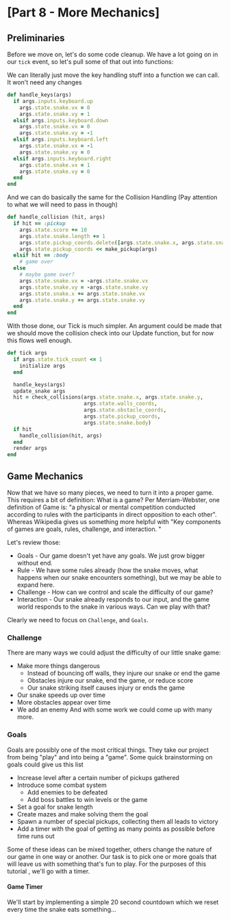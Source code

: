 # [Part 8 - More Mechanics]

## Preliminaries
Before we move on, let's do some code cleanup.   We have a lot going on in our `tick` event, so let's pull some of that out into functions:

We can literally just move the key handling stuff into a function we can call. It won't need any changes
```ruby
def handle_keys(args)
  if args.inputs.keyboard.up
    args.state.snake.vx = 0
    args.state.snake.vy = 1
  elsif args.inputs.keyboard.down
    args.state.snake.vx = 0
    args.state.snake.vy = -1
  elsif args.inputs.keyboard.left
    args.state.snake.vx = -1
    args.state.snake.vy = 0
  elsif args.inputs.keyboard.right
    args.state.snake.vx = 1
    args.state.snake.vy = 0
  end
end
```

And we can do basically the same for the Collision Handling (Pay attention to what we will need to pass in though)
```ruby
def handle_collision (hit, args)
  if hit == :pickup
    args.state.score += 10
    args.state.snake.length += 1
    args.state.pickup_coords.delete([args.state.snake.x, args.state.snake.y])
    args.state.pickup_coords << make_pickup(args)
  elsif hit == :body
    # game over
  else
    # maybe game over?
    args.state.snake.vx = -args.state.snake.vx
    args.state.snake.vy = -args.state.snake.vy
    args.state.snake.x += args.state.snake.vx
    args.state.snake.y += args.state.snake.vy
  end
end
```

With those done, our Tick is much simpler.  An argument could be made that we should move the collision check into our Update function, but for now this flows well enough.
```ruby
def tick args
  if args.state.tick_count <= 1
    initialize args
  end

  handle_keys(args)
  update_snake args
  hit = check_collisions(args.state.snake.x, args.state.snake.y,
                         args.state.walls_coords,
                         args.state.obstacle_coords,
                         args.state.pickup_coords,
                         args.state.snake.body)
  if hit
    handle_collision(hit, args)
  end
  render args
end
```

## Game Mechanics
Now that we have so many pieces, we need to turn it into a proper game.  This requires a bit of definition: What is a game?
Per Merriam-Webster, one definition of Game is: "a physical or mental competition conducted according to rules with the participants in direct opposition to each other".
Whereas Wikipedia gives us something more helpful with "Key components of games are goals, rules, challenge, and interaction. "

Let's review those:
* Goals - Our game doesn't yet have any goals.  We just grow bigger without end.
* Rule - We have some rules already (how the snake moves, what happens when our snake encounters something), but we may be able to expand here.
* Challenge - How can we control and scale the difficulty of our game?
* Interaction - Our snake already responds to our input, and the game world responds to the snake in various ways.  Can we play with that?

Clearly we need to focus on `Challenge`, and `Goals`.

### Challenge
There are many ways we could adjust the difficulty of our little snake game:
* Make more things dangerous
  * Instead of bouncing off walls, they injure our snake or end the game
  * Obstacles injure our snake, end the game, or reduce score
  * Our snake striking itself causes injury or ends the game
* Our snake speeds up over time
* More obstacles appear over time
* We add an enemy
And with some work we could come up with many more.
  

### Goals
Goals are possibly one of the most critical things.  They take our project from being "play" and into being a "game".  Some quick brainstorming on goals could give us this list
* Increase level after a certain number of pickups gathered
* Introduce some combat system
  * Add enemies to be defeated
  * Add boss battles to win levels or the game
* Set a goal for snake length
* Create mazes and make solving them the goal
* Spawn a number of special pickups, collecting them all leads to victory
* Add a timer with the goal of getting as many points as possible before time runs out

Some of these ideas can be mixed together, others change the nature of our game in one way or another.  Our task is to pick one or more goals that will leave us with something that's fun to play.  For the purposes of this tutorial , we'll go with a timer.

#### Game Timer
We'll start by implementing a simple 20 second countdown which we reset every time the snake eats something...


